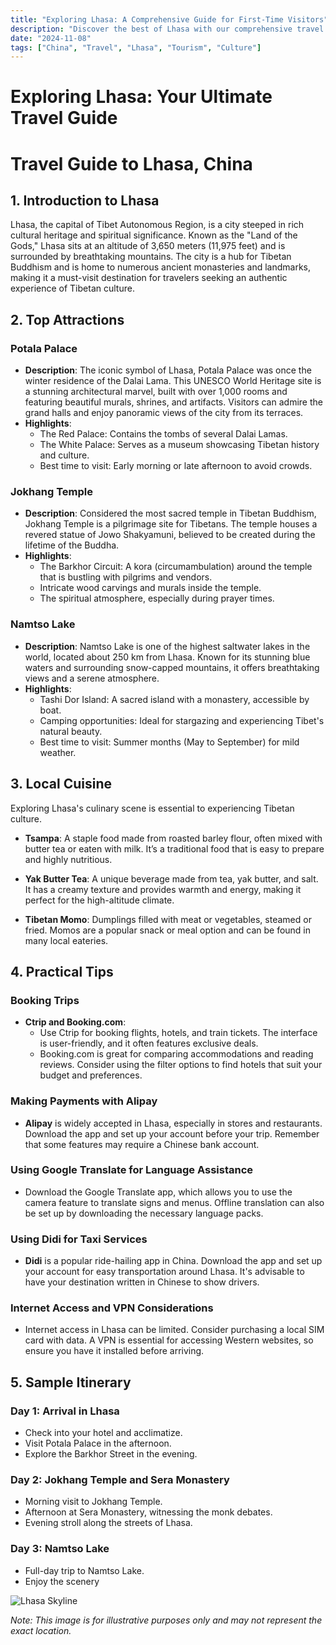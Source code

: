 ```yaml
---
title: "Exploring Lhasa: A Comprehensive Guide for First-Time Visitors"
description: "Discover the best of Lhasa with our comprehensive travel guide. Explore top attractions, savor local cuisine, and get insider tips for an unforgettable Chinese adventure."
date: "2024-11-08"
tags: ["China", "Travel", "Lhasa", "Tourism", "Culture"]
---
```


# Exploring Lhasa: Your Ultimate Travel Guide

# Travel Guide to Lhasa, China

## 1. Introduction to Lhasa
Lhasa, the capital of Tibet Autonomous Region, is a city steeped in rich cultural heritage and spiritual significance. Known as the "Land of the Gods," Lhasa sits at an altitude of 3,650 meters (11,975 feet) and is surrounded by breathtaking mountains. The city is a hub for Tibetan Buddhism and is home to numerous ancient monasteries and landmarks, making it a must-visit destination for travelers seeking an authentic experience of Tibetan culture.

## 2. Top Attractions

### Potala Palace
- **Description**: The iconic symbol of Lhasa, Potala Palace was once the winter residence of the Dalai Lama. This UNESCO World Heritage site is a stunning architectural marvel, built with over 1,000 rooms and featuring beautiful murals, shrines, and artifacts. Visitors can admire the grand halls and enjoy panoramic views of the city from its terraces.
- **Highlights**:
  - The Red Palace: Contains the tombs of several Dalai Lamas.
  - The White Palace: Serves as a museum showcasing Tibetan history and culture.
  - Best time to visit: Early morning or late afternoon to avoid crowds.

### Jokhang Temple
- **Description**: Considered the most sacred temple in Tibetan Buddhism, Jokhang Temple is a pilgrimage site for Tibetans. The temple houses a revered statue of Jowo Shakyamuni, believed to be created during the lifetime of the Buddha.
- **Highlights**:
  - The Barkhor Circuit: A kora (circumambulation) around the temple that is bustling with pilgrims and vendors.
  - Intricate wood carvings and murals inside the temple.
  - The spiritual atmosphere, especially during prayer times.

### Namtso Lake
- **Description**: Namtso Lake is one of the highest saltwater lakes in the world, located about 250 km from Lhasa. Known for its stunning blue waters and surrounding snow-capped mountains, it offers breathtaking views and a serene atmosphere.
- **Highlights**:
  - Tashi Dor Island: A sacred island with a monastery, accessible by boat.
  - Camping opportunities: Ideal for stargazing and experiencing Tibet's natural beauty.
  - Best time to visit: Summer months (May to September) for mild weather.

## 3. Local Cuisine
Exploring Lhasa's culinary scene is essential to experiencing Tibetan culture.

- **Tsampa**: A staple food made from roasted barley flour, often mixed with butter tea or eaten with milk. It’s a traditional food that is easy to prepare and highly nutritious.
  
- **Yak Butter Tea**: A unique beverage made from tea, yak butter, and salt. It has a creamy texture and provides warmth and energy, making it perfect for the high-altitude climate.

- **Tibetan Momo**: Dumplings filled with meat or vegetables, steamed or fried. Momos are a popular snack or meal option and can be found in many local eateries.

## 4. Practical Tips

### Booking Trips
- **Ctrip and Booking.com**: 
  - Use Ctrip for booking flights, hotels, and train tickets. The interface is user-friendly, and it often features exclusive deals.
  - Booking.com is great for comparing accommodations and reading reviews. Consider using the filter options to find hotels that suit your budget and preferences.

### Making Payments with Alipay
- **Alipay** is widely accepted in Lhasa, especially in stores and restaurants. Download the app and set up your account before your trip. Remember that some features may require a Chinese bank account.

### Using Google Translate for Language Assistance
- Download the Google Translate app, which allows you to use the camera feature to translate signs and menus. Offline translation can also be set up by downloading the necessary language packs.

### Using Didi for Taxi Services
- **Didi** is a popular ride-hailing app in China. Download the app and set up your account for easy transportation around Lhasa. It's advisable to have your destination written in Chinese to show drivers.

### Internet Access and VPN Considerations
- Internet access in Lhasa can be limited. Consider purchasing a local SIM card with data. A VPN is essential for accessing Western websites, so ensure you have it installed before arriving.

## 5. Sample Itinerary

### Day 1: Arrival in Lhasa
- Check into your hotel and acclimatize.
- Visit Potala Palace in the afternoon.
- Explore the Barkhor Street in the evening.

### Day 2: Jokhang Temple and Sera Monastery
- Morning visit to Jokhang Temple.
- Afternoon at Sera Monastery, witnessing the monk debates.
- Evening stroll along the streets of Lhasa.

### Day 3: Namtso Lake
- Full-day trip to Namtso Lake.
- Enjoy the scenery

<img src="https://source.unsplash.com/1600x900/?Lhasa,cityscape" alt="Lhasa Skyline" loading="lazy">

*Note: This image is for illustrative purposes only and may not represent the exact location.*

